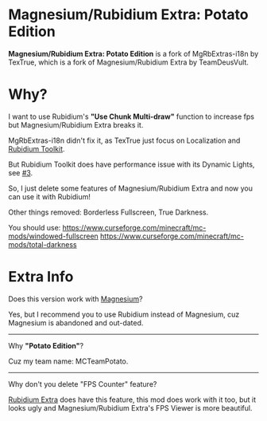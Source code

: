 # Magnesium/Rubidium Extra: Potato Edition

**Magnesium/Rubidium Extra: Potato Edition** is a fork of MgRbExtras-i18n by TexTrue, which is a fork of Magnesium/Rubidium Extra by TeamDeusVult.

# Why?

I want to use Rubidium's **"Use Chunk Multi-draw"** function to increase fps but Magnesium/Rubidium Extra breaks it.

MgRbExtras-i18n didn't fix it, as TexTrue just focus on Localization and [Rubidium Toolkit](https://modrinth.com/mod/rubidium-toolkit).

But Rubidium Toolkit does have performance issue with its Dynamic Lights, see [#3](https://github.com/TexTrueStudio/RubidiumToolkit/issues/3).

So, I just delete some features of Magnesium/Rubidium Extra and now you can use it with Rubidium!

Other things removed: Borderless Fullscreen, True Darkness.

You should use: 
https://www.curseforge.com/minecraft/mc-mods/windowed-fullscreen
https://www.curseforge.com/minecraft/mc-mods/total-darkness

# Extra Info

Does this version work with [Magnesium](https://beta.curseforge.com/minecraft/mc-mods/sodium-reforged)?

Yes, but I recommend you to use Rubidium instead of Magnesium, cuz Magnesium is abandoned and out-dated.
________________

Why **"Potato Edition"**?

Cuz my team name: MCTeamPotato.

________________

Why don't you delete "FPS Counter" feature? 

[Rubidium Extra](https://modrinth.com/mod/rubidium-extra) does have this feature, this mod does work with it too, but it looks ugly and Magnesium/Rubidium Extra's FPS Viewer is more beautiful.
